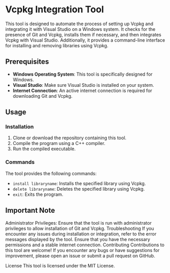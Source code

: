 # Vcpkg Integration Tool

This tool is designed to automate the process of setting up Vcpkg and integrating it with Visual Studio on a Windows system. It checks for the presence of Git and Vcpkg, installs them if necessary, and then integrates Vcpkg with Visual Studio. Additionally, it provides a command-line interface for installing and removing libraries using Vcpkg.

## Prerequisites

- **Windows Operating System**: This tool is specifically designed for Windows.
- **Visual Studio**: Make sure Visual Studio is installed on your system.
- **Internet Connection**: An active internet connection is required for downloading Git and Vcpkg.

## Usage

### Installation

1. Clone or download the repository containing this tool.
2. Compile the program using a C++ compiler.
3. Run the compiled executable.

### Commands

The tool provides the following commands:

- `install libraryname`: Installs the specified library using Vcpkg.
- `delete libraryname`: Deletes the specified library using Vcpkg.
- `exit`: Exits the program.

## Important Note


Administrator Privileges: Ensure that the tool is run with administrator privileges to allow installation of Git and Vcpkg.
Troubleshooting
If you encounter any issues during installation or integration, refer to the error messages displayed by the tool. Ensure that you have the necessary permissions and a stable internet connection.
Contributing
Contributions to this tool are welcome! If you encounter any bugs or have suggestions for improvement, please open an issue or submit a pull request on GitHub.

License
This tool is licensed under the MIT License.
